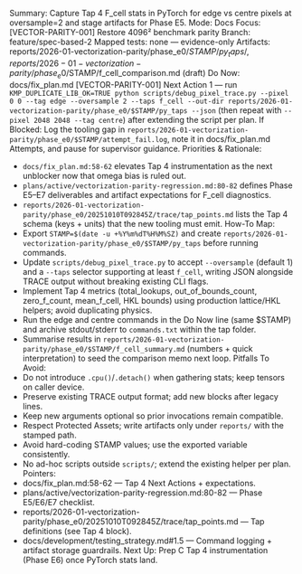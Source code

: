 Summary: Capture Tap 4 F_cell stats in PyTorch for edge vs centre pixels at oversample=2 and stage artifacts for Phase E5.
Mode: Docs
Focus: [VECTOR-PARITY-001] Restore 4096² benchmark parity
Branch: feature/spec-based-2
Mapped tests: none — evidence-only
Artifacts: reports/2026-01-vectorization-parity/phase_e0/$STAMP/py_taps/, reports/2026-01-vectorization-parity/phase_e0/$STAMP/f_cell_comparison.md (draft)
Do Now: docs/fix_plan.md [VECTOR-PARITY-001] Next Action 1 — run `KMP_DUPLICATE_LIB_OK=TRUE python scripts/debug_pixel_trace.py --pixel 0 0 --tag edge --oversample 2 --taps f_cell --out-dir reports/2026-01-vectorization-parity/phase_e0/$STAMP/py_taps --json` (then repeat with `--pixel 2048 2048 --tag centre`) after extending the script per plan.
If Blocked: Log the tooling gap in `reports/2026-01-vectorization-parity/phase_e0/$STAMP/attempt_fail.log`, note it in docs/fix_plan.md Attempts, and pause for supervisor guidance.
Priorities & Rationale:
- `docs/fix_plan.md:58-62` elevates Tap 4 instrumentation as the next unblocker now that omega bias is ruled out.
- `plans/active/vectorization-parity-regression.md:80-82` defines Phase E5–E7 deliverables and artifact expectations for F_cell diagnostics.
- `reports/2026-01-vectorization-parity/phase_e0/20251010T092845Z/trace/tap_points.md` lists the Tap 4 schema (keys + units) that the new tooling must emit.
How-To Map:
- Export `STAMP=$(date -u +%Y%m%dT%H%M%SZ)` and create `reports/2026-01-vectorization-parity/phase_e0/$STAMP/py_taps` before running commands.
- Update `scripts/debug_pixel_trace.py` to accept `--oversample` (default 1) and a `--taps` selector supporting at least `f_cell`, writing JSON alongside TRACE output without breaking existing CLI flags.
- Implement Tap 4 metrics (total_lookups, out_of_bounds_count, zero_f_count, mean_f_cell, HKL bounds) using production lattice/HKL helpers; avoid duplicating physics.
- Run the edge and centre commands in the Do Now line (same $STAMP) and archive stdout/stderr to `commands.txt` within the tap folder.
- Summarise results in `reports/2026-01-vectorization-parity/phase_e0/$STAMP/f_cell_summary.md` (numbers + quick interpretation) to seed the comparison memo next loop.
Pitfalls To Avoid:
- Do not introduce `.cpu()`/`.detach()` when gathering stats; keep tensors on caller device.
- Preserve existing TRACE output format; add new blocks after legacy lines.
- Keep new arguments optional so prior invocations remain compatible.
- Respect Protected Assets; write artifacts only under `reports/` with the stamped path.
- Avoid hard-coding STAMP values; use the exported variable consistently.
- No ad-hoc scripts outside `scripts/`; extend the existing helper per plan.
Pointers:
- docs/fix_plan.md:58-62 — Tap 4 Next Actions + expectations.
- plans/active/vectorization-parity-regression.md:80-82 — Phase E5/E6/E7 checklist.
- reports/2026-01-vectorization-parity/phase_e0/20251010T092845Z/trace/tap_points.md — Tap definitions (see Tap 4 block).
- docs/development/testing_strategy.md#1.5 — Command logging + artifact storage guardrails.
Next Up: Prep C Tap 4 instrumentation (Phase E6) once PyTorch stats land.
